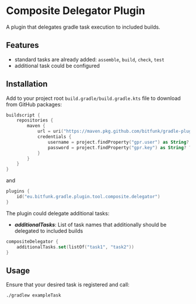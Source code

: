 # Composite Delegator Plugin

A plugin that delegates gradle task execution to included builds.

## Features

* standard tasks are already added: `assemble`, `build`, `check`, `test`
* additional task could be configured

## Installation

Add to your project root `build.gradle/build.gradle.kts` file to download from GitHub packages:

```kotlin
buildscript {
    repositories {
        maven {
            url = uri("https://maven.pkg.github.com/bitfunk/gradle-plugins")
            credentials {
                username = project.findProperty("gpr.user") as String? ?: System.getenv("PACKAGE_REGISTRY_USERNAME")
                password = project.findProperty("gpr.key") as String? ?: System.getenv("PACKAGE_REGISTRY_TOKEN")
            }
        }
    }
}
```

and

```kotlin
plugins {
    id("eu.bitfunk.gradle.plugin.tool.composite.delegator")
}
```

The plugin could delegate additional tasks:

- **_additionalTasks_**: List of task names that additionally should be delegated to included builds

```kotlin
compositeDelegator {
    additionalTasks.set(listOf("task1", "task2"))
}
```

## Usage

Ensure that your desired task is registered and call:

```bash
./gradlew exampleTask
```
